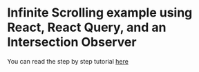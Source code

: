# Infinite Scrolling example using React, React Query, and an Intersection Observer

You can read the step by step tutorial [here](https://nazifbara.com/blog/how-to-implement-infinite-scrolling-with-react-react-query-and-an-intersection-observer)
